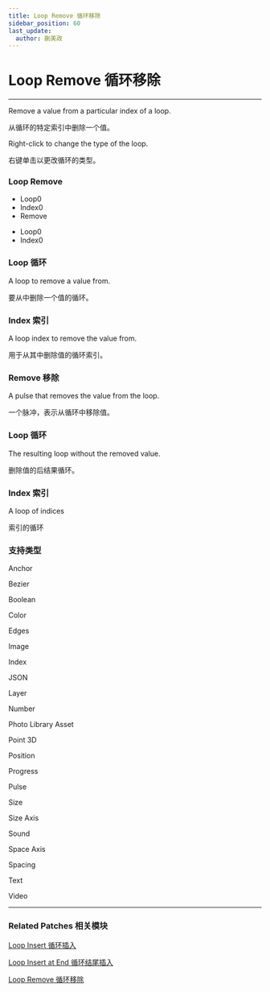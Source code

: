 ```yaml
---
title: Loop Remove 循环移除
sidebar_position: 60
last_update:
  author: 蒯美政
---
```


# Loop Remove 循环移除

---

Remove a value from a particular index of a loop.

从循环的特定索引中删除一个值。

Right-click to change the type of the loop.

右键单击以更改循环的类型。

<div className="patch-container">
    <div className="patch loop">
        <h3>Loop Remove</h3>
        <ul className="inputs">
            <li>Loop<span>0</span></li>
            <li>Index<span>0</span></li>
            <li>Remove<span className="patch-pulse-preview"><span className="dot"></span></span></li>
        </ul>
        <ul className="outputs">
            <li>Loop<span>0</span></li>
            <li>Index<span>0</span></li>
        </ul>
    </div>
</div>

### Loop 循环

A loop to remove a value from.

要从中删除一个值的循环。

### Index 索引

A loop index to remove the value from.

用于从其中删除值的循环索引。

### Remove 移除

A pulse that removes the value from the loop.

一个脉冲，表示从循环中移除值。

### Loop 循环

The resulting loop without the removed value.

删除值的后结果循环。

### Index 索引

A loop of indices

索引的循环

### 支持类型

Anchor

Bezier

Boolean

Color

Edges

Image

Index

JSON

Layer

Number

Photo Library Asset

Point 3D

Position

Progress

Pulse

Size

Size Axis

Sound

Space Axis

Spacing

Text

Video

---

### Related Patches 相关模块

[Loop Insert 循环插入](./Loop%20Insert.md)

[Loop Insert at End 循环结尾插入](./Loop%20Insert%20at%20End.md)

[Loop Remove 循环移除](./Loop%20Remove.md)
